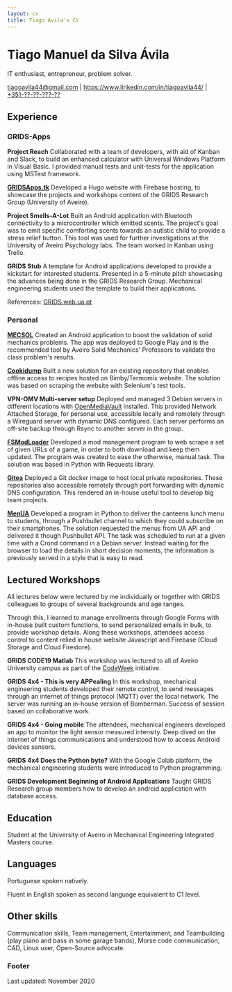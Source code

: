 ```yaml
---
layout: cv
title: Tiago Ávila's CV
---
```

# Tiago Manuel da Silva Ávila
IT enthusiast, entrepreneur, problem solver.

<div id="webaddress">
<a href="mailto:tiagoavila44@gmail.com">tiagoavila44@gmail.com</a>
| <a href="https://www.linkedin.com/in/tiagoavila44/">https://www.linkedin.com/in/tiagoavila44/</a>
| <a href="tel:+351?????????">+351-??-??-???-??</a>
</div>



## Experience

### GRIDS-Apps

**Project Reach**
Collaborated with a team of developers, with aid of Kanban and Slack,
to build an enhanced calculator with Universal Windows Platform in Visual Basic.
I provided manual tests and unit-tests for the application using MSTest framework.

**[GRIDSApps.tk](https://gridsapps.tk/)**
Developed a Hugo website with Firebase hosting, to showcase the projects and workshops content of the GRIDS Research Group (University of Aveiro).

**Project Smells-A-Lot**
Built an Android application with Bluetooth connectivity to a microcontroller which emitted scents.
The project's goal was to emit specific comforting scents towards an autistic child to provide a stress relief button.
This tool was used for further investigations at the University of Aveiro Psychology labs.
The team worked in Kanban using Trello.

**GRIDS Stub**
A template for Android applications developed to provide a kickstart for interested students.
Presented in a 5-minute pitch showcasing the advances being done in the GRIDS Research Group.
Mechanical engineering students used the template to build their applications.

References: [GRIDS.web.ua.pt](http://grids.web.ua.pt/index.php/projects/grids_apps/)

### Personal

**[MECSOL](https://play.google.com/store/apps/details?id=tk.rlta.mecsol)**
Created an Android application to boost the validation of solid mechanics problems.
The app was deployed to Google Play and is the recommended tool by Aveiro Solid Mechanics' Professors to validate the class problem's results.

**[Cookidump](https://github.com/auino/cookidump)**
Built a new solution for an existing repository that enables offline access to recipes hosted on Bimby/Termomix website.
The solution was based on scraping the website with Selenium's test tools.

**VPN-OMV Multi-server setup**
Deployed and managed 3 Debian servers in different locations with [OpenMediaVault](https://www.openmediavault.org/) installed.
This provided Network Attached Storage, for personal use, accessible locally and remotely through a Wireguard server with dynamic DNS configured.
Each server performs an off-site backup through Rsync to another server in the group.

**[FSModLoader](https://github.com/Tisila/farming-simulator-mod-loader)**
Developed a mod management program to web scrape a set of given URLs of a game,
in order to both download and keep them updated.
The program was created to ease the otherwise, manual task.
The solution was based in Python with Requests library.

**[Gitea](https://gitea.io/en-us/)**
Deployed a Git docker image to host local private repositories. These repositories also accessible remotely through port forwarding with dynamic DNS configuration.
This rendered an in-house useful tool to develop big team projects.

**[MenUA](https://github.com/Tisila/menua)**
Developed a program in Python to deliver the canteens lunch menu to students,
through a Pushbullet channel to which they could subscribe on their smartphones.
The solution requested the menus from UA API and delivered it though Pushbullet API.
The task was scheduled to run at a given time with a Crond command in a Debian server.
Instead waiting for the browser to load the details
in short decision moments, the information is previously served in a style that is easy to read.


## Lectured Workshops

All lectures below were lectured by me individually or together with GRIDS colleagues to groups of several backgrounds and age ranges.

Through this, I learned to manage enrollments through Google Forms with in-house built custom functions,
to send personalized emails in bulk, to provide workshop details.
Along these workshops, attendees access control to content relied in house website Javascript and Firebase (Cloud Storage and Cloud Firestore).


**GRIDS CODE19 Matlab**
This workshop was lectured to all of
Aveiro University campus as part of the [CodeWeek](https://codeweek.eu/) initiative.


**GRIDS 4x4 - This is very APPealing**
In this workshop, mechanical engineering students developed their remote control, to send messages through
an internet of things protocol (MQTT) over
the local network. The server was running an in-house version of Bomberman.
Success of session based on collaborative work.


**GRIDS 4x4 - Going mobile**
The attendees, mechanical engineers developed an app to monitor the light sensor measured intensity.
Deep dived on the internet of things communications and understood how to access Android devices sensors.


**GRIDS 4x4 Does the Python byte?**
With the Google Colab platform, the mechanical engineering students were introduced to Python programming.


**GRIDS Development Beginning of Android Applications**
Taught GRIDS Research group members how to develop an android application with database access.


## Education

Student at the University of Aveiro in Mechanical Engineering Integrated Masters course.



## Languages

Portuguese spoken natively.

Fluent in English spoken as second language equivalent to C1 level.



## Other skills
Communication skills, Team management, Entertainment, and Teambuilding
(play piano and bass in some garage bands),
Morse code communication, CAD, Linux user, Open-Source advocate.



### Footer
Last updated: November 2020
